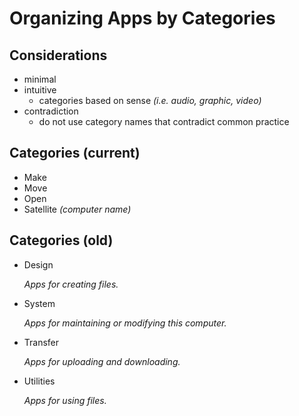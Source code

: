 # Organizing Apps by Categories

## Considerations
* minimal
* intuitive
	* categories based on sense *(i.e. audio, graphic, video)*
* contradiction
	* do not use category names that contradict common practice

## Categories (current)

* Make
* Move
* Open
* Satellite *(computer name)*


## Categories (old)
* Design

	*Apps for creating files.*

* System

	*Apps for maintaining or modifying this computer.*

* Transfer

	*Apps for uploading and downloading.*

* Utilities

	*Apps for using files.*
